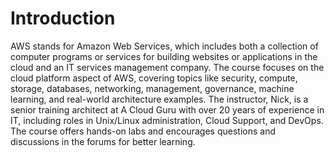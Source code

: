 # Introduction
AWS stands for Amazon Web Services, which includes both a collection of computer programs or services for building websites or applications in the cloud and an IT services management company.
The course focuses on the cloud platform aspect of AWS, covering topics like security, compute, storage, databases, networking, management, governance, machine learning, and real-world architecture examples.
The instructor, Nick, is a senior training architect at A Cloud Guru with over 20 years of experience in IT, including roles in Unix/Linux administration, Cloud Support, and DevOps.
The course offers hands-on labs and encourages questions and discussions in the forums for better learning.